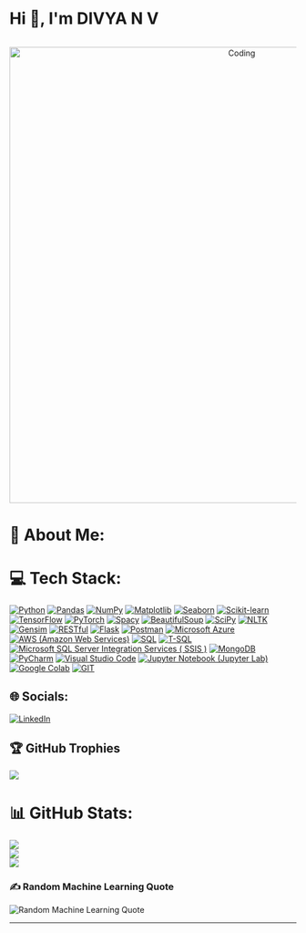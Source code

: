 <h1 align="left">Hi 👋, I'm DIVYA N V</h1>  

<div id="badges" align="left">
  <img src="https://komarev.com/ghpvc/?username=your-github-divyanv&color=blueviolet" alt=""/>
 </div>


<p align="center">
  <img src="https://media1.giphy.com/media/4TtTVTmBoXp8txRU0C/giphy.gif" alt="Coding" width="800" />
</p>


# 💫 About Me:



# 💻 Tech Stack:

[![Python](https://img.shields.io/badge/Python-3670A0?style=for-the-badge&logo=python&logoColor=ffdd54)](https://www.python.org/doc/)
[![Pandas](https://img.shields.io/badge/Pandas-150458?style=for-the-badge&logo=pandas&logoColor=white)](https://pandas.pydata.org/docs/)
[![NumPy](https://img.shields.io/badge/NumPy-013243?style=for-the-badge&logo=numpy&logoColor=white)](https://numpy.org/doc/)
[![Matplotlib](https://img.shields.io/badge/Matplotlib-013243?style=for-the-badge&logo=matplotlib&logoColor=white)](https://matplotlib.org/contents.html)
[![Seaborn](https://img.shields.io/badge/Seaborn-013243?style=for-the-badge&logo=seaborn&logoColor=white)](https://seaborn.pydata.org/)
[![Scikit-learn](https://img.shields.io/badge/Scikit-learn-013243?style=for-the-badge&logo=scikit-learn&logoColor=white)](https://scikit-learn.org/stable/documentation.html)
[![TensorFlow](https://img.shields.io/badge/TensorFlow-013243?style=for-the-badge&logo=tensorflow&logoColor=white)](https://www.tensorflow.org/api_docs)
[![PyTorch](https://img.shields.io/badge/PyTorch-013243?style=for-the-badge&logo=pytorch&logoColor=white)](https://pytorch.org/docs/stable/index.html)
[![Spacy](https://img.shields.io/badge/Spacy-013243?style=for-the-badge&logo=spacy&logoColor=white)](https://spacy.io/usage)
[![BeautifulSoup](https://img.shields.io/badge/BeautifulSoup-013243?style=for-the-badge&logo=beautiful-soup&logoColor=white)](https://www.crummy.com/software/BeautifulSoup/bs4/doc/)
[![SciPy](https://img.shields.io/badge/SciPy-013243?style=for-the-badge&logo=scipy&logoColor=white)](https://docs.scipy.org/doc/scipy/reference/)
[![NLTK](https://img.shields.io/badge/NLTK-013243?style=for-the-badge&logo=nltk&logoColor=white)](https://www.nltk.org/api/nltk.html)
[![Gensim](https://img.shields.io/badge/Gensim-013243?style=for-the-badge&logo=gensim&logoColor=white)](https://radimrehurek.com/gensim/auto_examples/index.html)
[![RESTful](https://img.shields.io/badge/RESTful-013243?style=for-the-badge&logo=restful&logoColor=white)](https://restful.io/)
[![Flask](https://img.shields.io/badge/Flask-000?style=for-the-badge&logo=flask&logoColor=white)](https://flask.palletsprojects.com/en/2.2.x/)
[![Postman](https://img.shields.io/badge/Postman-013243?style=for-the-badge&logo=postman&logoColor=ff6c37)](https://learning.postman.com/docs/getting-started/introduction/)
[![Microsoft Azure](https://img.shields.io/badge/Microsoft%20Azure-013243?style=for-the-badge&logo=microsoft-azure&logoColor=00a2ed)](https://docs.microsoft.com/en-us/azure/)
[![AWS (Amazon Web Services)](https://img.shields.io/badge/AWS-232f3e?style=for-the-badge&logo=amazon-aws&logoColor=ff9900)](https://docs.aws.amazon.com/)
[![SQL](https://img.shields.io/badge/SQL-013243?style=for-the-badge&logo=microsoft-sql-server&logoColor=cc2927)](https://docs.microsoft.com/en-us/sql/t-sql/statements/)
[![T-SQL](https://img.shields.io/badge/T-SQL-013243?style=for-the-badge&logo=microsoft-sql-server&logoColor=cc2927)](https://docs.microsoft.com/en-us/sql/t-sql/statements/)
[![Microsoft SQL Server Integration Services ( SSIS )](https://img.shields.io/badge/SSIS-013243?style=for-the-badge&logo=microsoft-sql-server&logoColor=cc2927)](https://docs.microsoft.com/en-us/sql/integration-services/)
[![MongoDB](https://img.shields.io/badge/MongoDB-4ea94b?style=for-the-badge&logo=mongodb&logoColor=47a248)](https://docs.mongodb.com/manual/)
[![PyCharm](https://img.shields.io/badge/PyCharm-013243?style=for-the-badge&logo=pycharm&logoColor=ffca28)](https://www.jetbrains.com/pycharm/documentation/)
[![Visual Studio Code](https://img.shields.io/badge/Visual%20Studio%20Code-013243?style=for-the-badge&logo=visual-studio-code&logoColor=007acc)](https://code.visualstudio.com/docs)
[![Jupyter Notebook (Jupyter Lab)](https://img.shields.io/badge/Jupyter%20Notebook-013243?style=for-the-badge&logo=jupyter&logoColor=f37626)](https://jupyter-notebook.readthedocs.io/en/stable/)
[![Google Colab](https://img.shields.io/badge/Google%20Colab-013243?style=for-the-badge&logo=google-colab&logoColor=4285f4)](https://colab.research.google.com/notebooks/intro.ipynb)
[![GIT](https://img.shields.io/badge/GIT-013243?style=for-the-badge&logo=git&logoColor=f05032)](https://git-scm.com/doc)



## 🌐 Socials:
[![LinkedIn](https://img.shields.io/badge/LinkedIn-%230077B5.svg?logo=linkedin&logoColor=white)](https://www.linkedin.com/in/divyanv/) 



## 🏆 GitHub Trophies
![](https://github-profile-trophy.vercel.app/?username=divyanv&theme=darkhub&no-frame=false&no-bg=false&margin-w=4)



# 📊 GitHub Stats:
![](https://github-readme-stats.vercel.app/api?username=divyanv&theme=chartreuse-dark&hide_border=false&include_all_commits=false&count_private=false)<br/>
![](https://github-readme-streak-stats.herokuapp.com/?user=divyanv&theme=chartreuse-dark&hide_border=false)<br/>
![](https://github-readme-stats.vercel.app/api/top-langs/?username=divyanv&theme=chartreuse-dark&hide_border=false&include_all_commits=false&count_private=false&layout=compact)


### ✍ Random Machine Learning Quote
![Random Machine Learning Quote](https://quotes-github-readme.vercel.app/api?type=horizontal&theme=radical&quote=Machine%20learning%20is%20like%20a%20chef%20who%20knows%20a%20lot%20of%20recipes%20but%20doesn't%20know%20how%20to%20cook.&author=Rob%20Kass)




---
